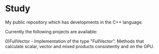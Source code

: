 # Study
My public repository which has developments in the C++ language.

Currently the following projects are available:

0)FullVector - Implementation of the type "FullVector". Methods that calculate scalar, vector and mixed products consistently and on the GPU.
